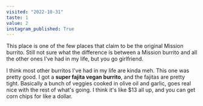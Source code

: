 ```yaml
---
visited: "2022-10-31"
taste: 1
value: 2
instagram_published: True
---
```


This place is one of the few places that claim to be the original Mission burrito. Still not sure what the difference is between a Mission burrito and all the other ones I've had in my life, but you go girlfriend.

I think most other burritos I've had in my life are kinda meh. This one was pretty good. I got a **super fajita vegan burrito**, and the fajitas are pretty tight. Basically a bunch of veggies cooked in olive oil and garlic, goes real nice with the rest of what's going. I think it's like $13 all up, and you can get corn chips for like a dollar.
